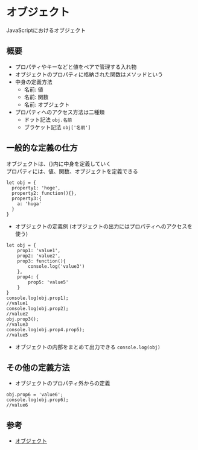 # オブジェクト
JavaScriptにおけるオブジェクト

## 概要
- プロパティやキーなどと値をペアで管理する入れ物
- オブジェクトのプロパティに格納された関数はメソッドという
- 中身の定義方法
  - 名前: 値
  - 名前: 関数
  - 名前: オブジェクト
- プロパティへのアクセス方法は二種類
  - ドット記法 `obj.名前`
  - ブラケット記法 `obj['名前']`

## 一般的な定義の仕方
オブジェクトは、{}内に中身を定義していく
<br>プロパティには、値、関数、オブジェクトを定義できる
```
let obj = {
  property1: 'hoge',
  property2: function(){},
  property3:{
    a: 'huga'
  }
}
```

- オブジェクトの定義例
(オブジェクトの出力にはプロパティへのアクセスを使う)
```
let obj = {
    prop1: 'value1',
    prop2: 'value2',
    prop3: function(){
        console.log('value3')
    },
    prop4: {
        prop5: 'value5'
    }
}
console.log(obj.prop1);
//value1
console.log(obj.prop2);
//value2
obj.prop3();
//value3
console.log(obj.prop4.prop5);
//value5
```

- オブジェクトの内部をまとめて出力できる
`console.log(obj)`

## その他の定義方法


- オブジェクトのプロパティ外からの定義
```
obj.prop6 = 'value6';
console.log(obj.prop6);
//value6
```

## 参考
- [オブジェクト](https://developer.mozilla.org/ja/docs/Learn/JavaScript/Objects)
